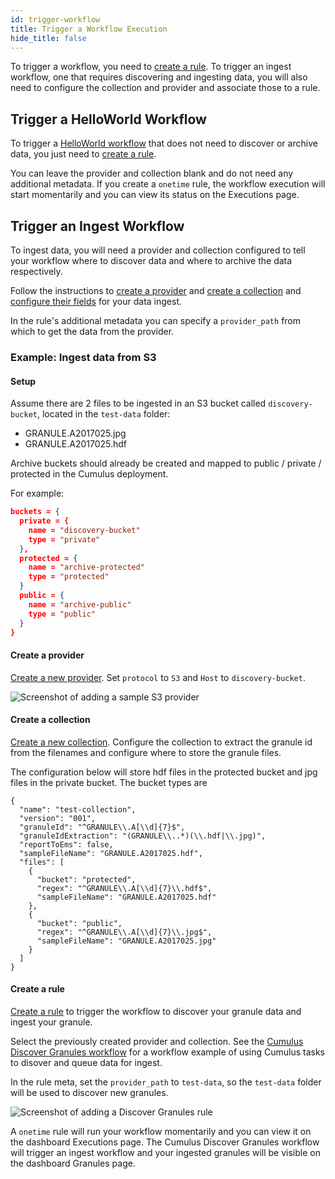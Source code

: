 ```yaml
---
id: trigger-workflow
title: Trigger a Workflow Execution
hide_title: false
---
```


To trigger a workflow, you need to [create a rule](../configuration/data-management-types#create-a-rule). To trigger an ingest workflow, one that requires discovering and ingesting data, you will also need to configure the collection and provider and associate those to a rule.

## Trigger a HelloWorld Workflow

To trigger a [HelloWorld workflow](../data-cookbooks/hello-world) that does not need to discover or archive data, you just need to [create a rule](../configuration/data-management-types#create-a-rule).

You can leave the provider and collection blank and do not need any additional metadata. If you create a `onetime` rule, the workflow execution will start momentarily and you can view its status on the Executions page.

## Trigger an Ingest Workflow

To ingest data, you will need a provider and collection configured to tell your workflow where to discover data and where to archive the data respectively.

Follow the instructions to [create a provider](../configuration/data-management-types#create-a-provider) and [create a collection](../configuration/data-management-types#create-a-collection) and [configure their fields](../data-cookbooks/setup#working-with-data-cookbooks) for your data ingest.

In the rule's additional metadata you can specify a `provider_path` from which to get the data from the provider.

### Example: Ingest data from S3

#### Setup

Assume there are 2 files to be ingested in an S3 bucket called `discovery-bucket`, located in the `test-data` folder:
- GRANULE.A2017025.jpg
- GRANULE.A2017025.hdf

Archive buckets should already be created and mapped to public / private / protected in the Cumulus deployment.

For example:

```json
buckets = {
  private = {
    name = "discovery-bucket"
    type = "private"
  },
  protected = {
    name = "archive-protected"
    type = "protected"
  }
  public = {
    name = "archive-public"
    type = "public"
  }
}
```

#### Create a provider

[Create a new provider](../configuration/data-management-types#create-a-provider). Set `protocol` to `S3` and `Host` to `discovery-bucket`.

![Screenshot of adding a sample S3 provider](assets/cd_add_s3_provider_form.png)

#### Create a collection

[Create a new collection](../configuration/data-management-types#create-a-collection). Configure the collection to extract the granule id from the filenames and configure where to store the granule files.

The configuration below will store hdf files in the protected bucket and jpg files in the private bucket. The bucket types are

```
{
  "name": "test-collection",
  "version": "001",
  "granuleId": "^GRANULE\\.A[\\d]{7}$",
  "granuleIdExtraction": "(GRANULE\\..*)(\\.hdf|\\.jpg)",
  "reportToEms": false,
  "sampleFileName": "GRANULE.A2017025.hdf",
  "files": [
    {
      "bucket": "protected",
      "regex": "^GRANULE\\.A[\\d]{7}\\.hdf$",
      "sampleFileName": "GRANULE.A2017025.hdf"
    },
    {
      "bucket": "public",
      "regex": "^GRANULE\\.A[\\d]{7}\\.jpg$",
      "sampleFileName": "GRANULE.A2017025.jpg"
    }
  ]
}
```

#### Create a rule

[Create a rule](../configuration/data-management-types#create-a-rule) to trigger the workflow to discover your granule data and ingest your granule.

Select the previously created provider and collection. See the [Cumulus Discover Granules workflow](https://github.com/nasa/cumulus/blob/master/example/cumulus-tf/discover_granules_workflow.tf) for a workflow example of using Cumulus tasks to disover and queue data for ingest.

In the rule meta, set the `provider_path` to `test-data`, so the `test-data` folder will be used to discover new granules.

![Screenshot of adding a Discover Granules rule](assets/cd_add_discover_rule_form.png)

A `onetime` rule will run your workflow momentarily and you can view it on the dashboard Executions page. The Cumulus Discover Granules workflow will trigger an ingest workflow and your ingested granules will be visible on the dashboard Granules page.
